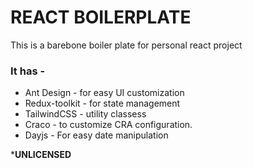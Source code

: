 
# REACT BOILERPLATE

This is a barebone boiler plate for personal react project

### It has -
- Ant Design - for easy UI customization
- Redux-toolkit - for state management
- TailwindCSS - utility classess
- Craco - to customize CRA configuration.
- Dayjs - For easy date manipulation


***UNLICENSED**